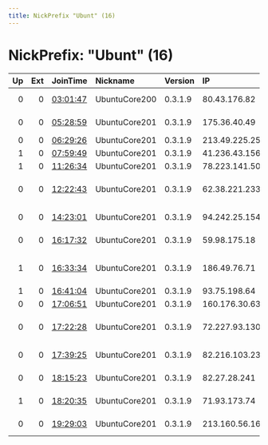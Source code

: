 ```yaml
---
title: NickPrefix "Ubunt" (16)
---
```


# NickPrefix: "Ubunt" (16)

|   Up |   Ext | JoinTime                                                                                            | Nickname      | Version   | IP             | AS                                       | CC   |   ORp |   Dirp | OS    | Contact   |   eFamMembers |
|-----:|------:|:----------------------------------------------------------------------------------------------------|:--------------|:----------|:---------------|:-----------------------------------------|:-----|------:|-------:|:------|:----------|--------------:|
|    0 |     0 | [03:01:47](https://metrics.torproject.org/rs.html#details/F047CCA892E9C1E939C44163FB22CBCAA3A164D8) | UbuntuCore200 | 0.3.1.9   | 80.43.176.82   | Tiscali UK Limited                       | gb   | 40700 |      0 | Linux | None      |             1 |
|    0 |     0 | [05:28:59](https://metrics.torproject.org/rs.html#details/36658259078DBE819A132A5D51473C4F7E7FE75D) | UbuntuCore201 | 0.3.1.9   | 175.36.40.49   | Microplex PTY LTD                        | au   | 37157 |      0 | Linux | None      |             1 |
|    0 |     0 | [06:29:26](https://metrics.torproject.org/rs.html#details/85450857BFC800C35696C792B5E859E45F501B7A) | UbuntuCore201 | 0.3.1.9   | 213.49.225.250 | Proximus NV                              | be   | 39271 |      0 | Linux | None      |             1 |
|    1 |     0 | [07:59:49](https://metrics.torproject.org/rs.html#details/9B0B0D3CD8C83CE698C085D2359991D381629677) | UbuntuCore201 | 0.3.1.9   | 41.236.43.156  | TE-AS                                    | eg   | 41371 |      0 | Linux | None      |             1 |
|    1 |     0 | [11:26:34](https://metrics.torproject.org/rs.html#details/6182D0FBEA55A478A9AC5E581392A12320AC170F) | UbuntuCore201 | 0.3.1.9   | 78.223.141.50  | Free SAS                                 | fr   | 46206 |      0 | Linux | None      |             1 |
|    0 |     0 | [12:22:43](https://metrics.torproject.org/rs.html#details/74BD6BC6532387A35B782E40A8C491E39DEFD554) | UbuntuCore201 | 0.3.1.9   | 62.38.221.233  | Vodafone-panafon Hellenic Telecommunicat | gr   | 36443 |      0 | Linux | None      |             1 |
|    0 |     0 | [14:23:01](https://metrics.torproject.org/rs.html#details/0A9351FCA8C74CBFDF2351CA9E2B5765B8FA4285) | UbuntuCore201 | 0.3.1.9   | 94.242.25.154  | OOO Fishnet Communications               | ru   | 36507 |      0 | Linux | None      |             1 |
|    0 |     0 | [16:17:32](https://metrics.torproject.org/rs.html#details/E6FBF576A351C762036C0613D10D95499FA6A89C) | UbuntuCore201 | 0.3.1.9   | 59.98.175.18   | National Internet Backbone               | in   | 36021 |      0 | Linux | None      |             1 |
|    1 |     0 | [16:33:34](https://metrics.torproject.org/rs.html#details/5D66E35D1B9B4D1C762C5D15023928C6E7047EF7) | UbuntuCore201 | 0.3.1.9   | 186.49.76.71   | Administracion Nacional de Telecomunicac | uy   | 43872 |      0 | Linux | None      |             1 |
|    1 |     0 | [16:41:04](https://metrics.torproject.org/rs.html#details/67D1010C4A4580A75063E4DE45E7401C0F8C6EB7) | UbuntuCore201 | 0.3.1.9   | 93.75.198.64   | Volia                                    | ua   | 39424 |      0 | Linux | None      |             1 |
|    0 |     0 | [17:06:51](https://metrics.torproject.org/rs.html#details/0FDB45B259FD054FD9C9DEDC2EB0D7433900E7FC) | UbuntuCore201 | 0.3.1.9   | 160.176.30.63  | MT-MPLS                                  | ma   | 33557 |      0 | Linux | None      |             1 |
|    0 |     0 | [17:22:28](https://metrics.torproject.org/rs.html#details/F1BC986613D6585F0F48C1FEB8EA5E6DA3CF4ABD) | UbuntuCore201 | 0.3.1.9   | 72.227.93.130  | Time Warner Cable Internet LLC           | us   | 36611 |      0 | Linux | None      |             1 |
|    0 |     0 | [17:39:25](https://metrics.torproject.org/rs.html#details/2A46E6EB74586C47A65330D922B619A3000D7DD9) | UbuntuCore201 | 0.3.1.9   | 82.216.103.23  | NC Numericable S.A.                      | fr   | 37805 |      0 | Linux | None      |             1 |
|    0 |     0 | [18:15:23](https://metrics.torproject.org/rs.html#details/03AB7CDA0A1FC596BB04780CF051F074091F2C8F) | UbuntuCore201 | 0.3.1.9   | 82.27.28.241   | Virgin Media Limited                     | gb   | 34763 |      0 | Linux | None      |             1 |
|    1 |     0 | [18:20:35](https://metrics.torproject.org/rs.html#details/95716A970C04F95572A2B1296F27F8B78CFF97CD) | UbuntuCore201 | 0.3.1.9   | 71.93.173.74   | Charter Communications                   | us   | 36341 |      0 | Linux | None      |             1 |
|    0 |     0 | [19:29:03](https://metrics.torproject.org/rs.html#details/590B11E536409BA8B53C34E32CC832BCAC733D99) | UbuntuCore201 | 0.3.1.9   | 213.160.56.161 | Genossenschaft GGA Maur                  | ch   | 36053 |      0 | Linux | None      |             1 |
